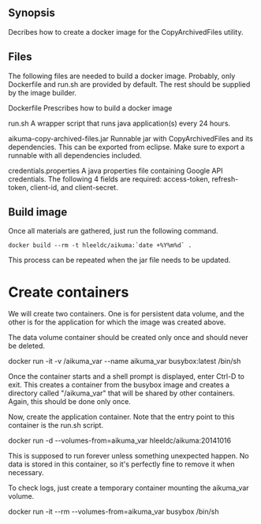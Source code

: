 ## Synopsis

Decribes how to create a docker image for the CopyArchivedFiles utility.


## Files

The following files are needed to build a docker image. Probably, only
Dockerfile and run.sh are provided by default. The rest should be supplied by
the image builder.

Dockerfile
    Prescribes how to build a docker image

run.sh
    A wrapper script that runs java application(s) every 24 hours.

aikuma-copy-archived-files.jar
    Runnable jar with CopyArchivedFiles and its dependencies.
    This can be exported from eclipse. Make sure to export a runnable with all
    dependencies included.

credentials.properties
    A java properties file containing Google API credentials. The following 4
    fields are required: access-token, refresh-token, client-id, and
    client-secret.


## Build image

Once all materials are gathered, just run the following command.

    docker build --rm -t hleeldc/aikuma:`date +%Y%m%d` .

This process can be repeated when the jar file needs to be updated.


# Create containers

We will create two containers. One is for persistent data volume, and the
other is for the application for which the image was created above.

The data volume container should be created only once and should never be
deleted.

  docker run -it -v /aikuma_var --name aikuma_var busybox:latest /bin/sh

Once the container starts and a shell prompt is displayed, enter Ctrl-D to
exit. This creates a container from the busybox image and creates a directory
called "/aikuma_var" that will be shared by other containers. Again, this
should be done only once.

Now, create the application container. Note that the entry point to this
container is the run.sh script.

  docker run -d --volumes-from=aikuma_var hleeldc/aikuma:20141016

This is supposed to run forever unless something unexpected happen. No data
is stored in this container, so it's perfectly fine to remove it when
necessary.

To check logs, just create a temporary container mounting the aikuma_var
volume.

  docker run -it --rm --volumes-from=aikuma_var busybox /bin/sh



